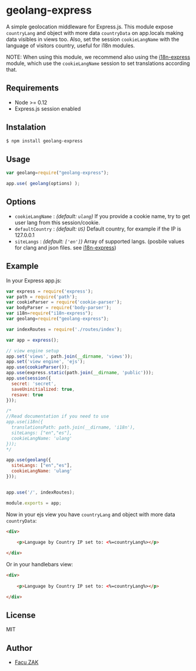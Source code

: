 # geolang-express

A simple geolocation middleware for Express.js. This module expose `countryLang` and object with more data `countryData` on app.locals making data visibles in views too.
Also, set the session `cookieLangName` with the language of visitors country, useful for i18n modules.

NOTE: When using this module, we recommend also using the [i18n-express](https://github.com/koalazak/i18n-express) module, which use the `cookieLangName` session to set translations according that. 


## Requirements

  - Node >= 0.12
  - Express.js session enabled

## Instalation

```bash
$ npm install geolang-express
```

## Usage

```js
var geolang=require("geolang-express");

app.use( geolang(options) );
```

## Options

- `cookieLangName` : *(default: `ulang`)* If you provide a cookie name, try to get user lang from this session/cookie.
- `defaultCountry` :  *(default: `US`)* Default country, for example if the IP is 127.0.0.1
- `siteLangs` :  *(default: `['en']`)* Array of supported langs. (posbile values for clang and json files. see [i18n-express](https://github.com/koalazak/i18n-express))


## Example 

 In your Express app.js:

```javascript
var express = require('express');
var path = require('path');
var cookieParser = require('cookie-parser');
var bodyParser = require('body-parser');
var i18n=require("i18n-express");
var geolang=require("geolang-express");

var indexRoutes = require('./routes/index');

var app = express();

// view engine setup
app.set('views', path.join(__dirname, 'views'));
app.set('view engine', 'ejs');
app.use(cookieParser());
app.use(express.static(path.join(__dirname, 'public')));
app.use(session({
  secret: 'secret',
  saveUninitialized: true,
  resave: true
}));

/*
//Read documentation if you need to use
app.use(i18n({
  translationsPath: path.join(__dirname, 'i18n'),
  siteLangs: ["en","es"],
  cookieLangName: 'ulang'
}));
*/

app.use(geolang({
  siteLangs: ["en","es"],
  cookieLangName: 'ulang'
}));


app.use('/', indexRoutes);

module.exports = app;


```

Now in your ejs view you have `countryLang` and object with more data `countryData`:

```html
<div>
	
	<p>Language by Country IP set to: <%=countryLang%></p>

</div>
```

Or in your handlebars view:

```html
<div>
	
	<p>Language by Country IP set to: <%=countryLang%></p>

</div>
```

## License

MIT

## Author

  - [Facu ZAK](https://github.com/koalazak) 
